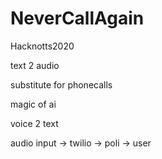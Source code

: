 # NeverCallAgain

Hacknotts2020

text 2 audio

substitute for phonecalls

magic of ai

voice 2 text

audio input -> twilio -> poli -> user

